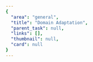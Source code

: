 ```yaml
---
{
  "area": "general",
  "title": "Domain Adaptation",
  "parent_task": null,
  "links": [],
  "thumbnail": null,
  "card": null
}
---
```


